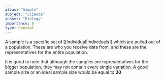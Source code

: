 ```yaml
---
alias: "Sample"
subject: "Science"
subset: "Biology"
importance: 8
type: Concept
---
```


A sample is a specific set of [[Individual|individuals]] which are pulled out of a population. These are who you receive data from, and these are the representatives for the entire population.

It is good to note that although the samples are representatives for the bigger population, they may not contain every single variation. A good sample size or an ideal sample size would be equal to **30**.